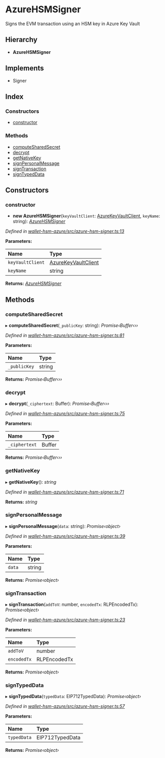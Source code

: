 # AzureHSMSigner

Signs the EVM transaction using an HSM key in Azure Key Vault

## Hierarchy

* **AzureHSMSigner**

## Implements

* Signer

## Index

### Constructors

* [constructor](_azure_hsm_signer_.azurehsmsigner.md#constructor)

### Methods

* [computeSharedSecret](_azure_hsm_signer_.azurehsmsigner.md#computesharedsecret)
* [decrypt](_azure_hsm_signer_.azurehsmsigner.md#decrypt)
* [getNativeKey](_azure_hsm_signer_.azurehsmsigner.md#getnativekey)
* [signPersonalMessage](_azure_hsm_signer_.azurehsmsigner.md#signpersonalmessage)
* [signTransaction](_azure_hsm_signer_.azurehsmsigner.md#signtransaction)
* [signTypedData](_azure_hsm_signer_.azurehsmsigner.md#signtypeddata)

## Constructors

### constructor

+ **new AzureHSMSigner**\(`keyVaultClient`: [AzureKeyVaultClient](_azure_key_vault_client_.azurekeyvaultclient.md), `keyName`: string\): [_AzureHSMSigner_](_azure_hsm_signer_.azurehsmsigner.md)

_Defined in_ [_wallet-hsm-azure/src/azure-hsm-signer.ts:13_](https://github.com/celo-org/celo-monorepo/blob/master/packages/sdk/wallets/wallet-hsm-azure/src/azure-hsm-signer.ts#L13)

**Parameters:**

| Name | Type |
| :--- | :--- |
| `keyVaultClient` | [AzureKeyVaultClient](_azure_key_vault_client_.azurekeyvaultclient.md) |
| `keyName` | string |

**Returns:** [_AzureHSMSigner_](_azure_hsm_signer_.azurehsmsigner.md)

## Methods

### computeSharedSecret

▸ **computeSharedSecret**\(`_publicKey`: string\): _Promise‹Buffer‹››_

_Defined in_ [_wallet-hsm-azure/src/azure-hsm-signer.ts:81_](https://github.com/celo-org/celo-monorepo/blob/master/packages/sdk/wallets/wallet-hsm-azure/src/azure-hsm-signer.ts#L81)

**Parameters:**

| Name | Type |
| :--- | :--- |
| `_publicKey` | string |

**Returns:** _Promise‹Buffer‹››_

### decrypt

▸ **decrypt**\(`_ciphertext`: Buffer\): _Promise‹Buffer‹››_

_Defined in_ [_wallet-hsm-azure/src/azure-hsm-signer.ts:75_](https://github.com/celo-org/celo-monorepo/blob/master/packages/sdk/wallets/wallet-hsm-azure/src/azure-hsm-signer.ts#L75)

**Parameters:**

| Name | Type |
| :--- | :--- |
| `_ciphertext` | Buffer |

**Returns:** _Promise‹Buffer‹››_

### getNativeKey

▸ **getNativeKey**\(\): _string_

_Defined in_ [_wallet-hsm-azure/src/azure-hsm-signer.ts:71_](https://github.com/celo-org/celo-monorepo/blob/master/packages/sdk/wallets/wallet-hsm-azure/src/azure-hsm-signer.ts#L71)

**Returns:** _string_

### signPersonalMessage

▸ **signPersonalMessage**\(`data`: string\): _Promise‹object›_

_Defined in_ [_wallet-hsm-azure/src/azure-hsm-signer.ts:39_](https://github.com/celo-org/celo-monorepo/blob/master/packages/sdk/wallets/wallet-hsm-azure/src/azure-hsm-signer.ts#L39)

**Parameters:**

| Name | Type |
| :--- | :--- |
| `data` | string |

**Returns:** _Promise‹object›_

### signTransaction

▸ **signTransaction**\(`addToV`: number, `encodedTx`: RLPEncodedTx\): _Promise‹object›_

_Defined in_ [_wallet-hsm-azure/src/azure-hsm-signer.ts:23_](https://github.com/celo-org/celo-monorepo/blob/master/packages/sdk/wallets/wallet-hsm-azure/src/azure-hsm-signer.ts#L23)

**Parameters:**

| Name | Type |
| :--- | :--- |
| `addToV` | number |
| `encodedTx` | RLPEncodedTx |

**Returns:** _Promise‹object›_

### signTypedData

▸ **signTypedData**\(`typedData`: EIP712TypedData\): _Promise‹object›_

_Defined in_ [_wallet-hsm-azure/src/azure-hsm-signer.ts:57_](https://github.com/celo-org/celo-monorepo/blob/master/packages/sdk/wallets/wallet-hsm-azure/src/azure-hsm-signer.ts#L57)

**Parameters:**

| Name | Type |
| :--- | :--- |
| `typedData` | EIP712TypedData |

**Returns:** _Promise‹object›_

